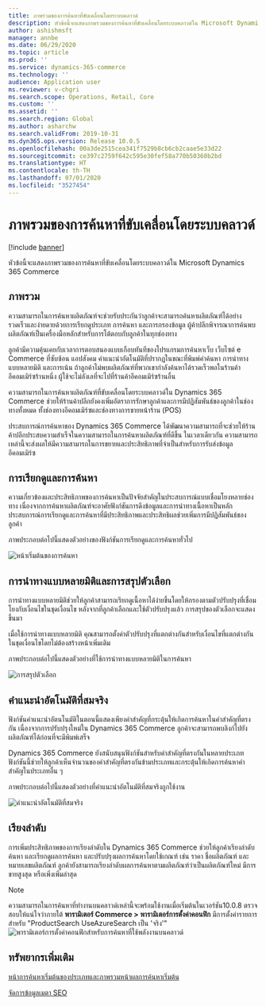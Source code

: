 ```yaml
---
title: ภาพรวมของการค้นหาที่ขับเคลื่อนโดยระบบคลาวด์
description: หัวข้อนี้จะแสดงภาพรวมของการค้นหาที่ขับเคลื่อนโดยระบบคลาวด์ใน Microsoft Dynamics 365 Commerce
author: ashishmsft
manager: annbe
ms.date: 06/29/2020
ms.topic: article
ms.prod: ''
ms.service: dynamics-365-commerce
ms.technology: ''
audience: Application user
ms.reviewer: v-chgri
ms.search.scope: Operations, Retail, Core
ms.custom: ''
ms.assetid: ''
ms.search.region: Global
ms.author: asharchw
ms.search.validFrom: 2019-10-31
ms.dyn365.ops.version: Release 10.0.5
ms.openlocfilehash: 00a3de2515cea341f7529b8cb6cb2caae5e33d22
ms.sourcegitcommit: ce397c2759f642c595e30fef58a770b50360b2bd
ms.translationtype: HT
ms.contentlocale: th-TH
ms.lasthandoff: 07/01/2020
ms.locfileid: "3527454"
---
```

# <a name="cloud-powered-search-overview"></a>ภาพรวมของการค้นหาที่ขับเคลื่อนโดยระบบคลาวด์


[!include [banner](includes/banner.md)]

หัวข้อนี้จะแสดงภาพรวมของการค้นหาที่ขับเคลื่อนโดยระบบคลาวด์ใน Microsoft Dynamics 365 Commerce

## <a name="overview"></a>ภาพรวม

ความสามารถในการค้นหาผลิตภัณฑ์จะช่วยรับประกันว่าลูกค้าจะสามารถค้นหาผลิตภัณฑ์ได้อย่างรวดเร็วและง่ายดายด้วยการเรียกดูประเภท การค้นหา และการกรองข้อมูล ผู้ค้าปลีกพิจารณาการค้นพบผลิตภัณฑ์เป็นเครื่องมือหลักสำหรับการโต้ตอบกับลูกค้าในทุกช่องทาง

ลูกค้ามีความคุ้นเคยกับเวลาการตอบสนองแบบเกือบทันทีของโปรแกรมการค้นหาเว็บ เว็บไซต์ e Commerce ที่ซับซ้อน แอปสังคม คำแนะนำอัตโนมัติที่ปรากฏในขณะที่พิมพ์คำค้นหา การนำทางแบบหลายมิติ และการเน้น ถ้าลูกค้าไม่พบผลิตภัณฑ์ที่พวกเขากำลังค้นหาได้รวดเร็วพอในร้านค้าอีคอมเมิร์ซร้านหนึ่ง ผู้ใช้จะไม่ลังเลที่จะไปที่ร้านค้าอีคอมเมิร์ซร้านอื่น

ความสามารถในการค้นหาผลิตภัณฑ์ที่ขับเคลื่อนโดยระบบคลาวด์ใน Dynamics 365 Commerce ช่วยให้ร้านค้าปลีกยังคงเพิ่มอัตราการรักษาลูกค้าและการมีปฏิสัมพันธ์ของลูกค้าในช่องทางทั้งหมด ทั้งช่องทางอีคอมเมิร์ซและช่องทางการขายหน้าร้าน (POS)

ประสบการณ์การค้นหาของ Dynamics 365 Commerce ได้พัฒนาความสามารถที่จะช่วยให้ร้านค้าปลีกประสบความสำเร็จในความสามารถในการค้นหาผลิตภัณฑ์ที่ดีขึ้น ในเวลาเดียวกัน ความสามารถเหล่านี้จะส่งผลให้มีความสามารถในการขยายและประสิทธิภาพที่จำเป็นสำหรับการรับส่งข้อมูลอีคอมเมิร์ซ

## <a name="browse-and-search"></a>การเรียกดูและการค้นหา

ความเกี่ยวข้องและประสิทธิภาพของการค้นหาเป็นปัจจัยสำคัญในประสบการณ์แบบเชื่อมโยงหลายช่องทาง เนื่องจากการค้นหาผลิตภัณฑ์จะอาศัยฟังก์ชันการดึงข้อมูลและการนำทางเนื้อหาเป็นหลัก ประสบการณ์การเรียกดูและการค้นหาที่มีประสิทธิภาพและประสิทธิผลช่วยเพิ่มการมีปฏิสัมพันธ์ของลูกค้า

ภาพประกอบต่อไปนี้แสดงตัวอย่างของฟังก์ชันการเรียกดูและการค้นหาทั่วไป

![หน้าเริ่มต้นของการค้นหา](./media/SearchLanding.png)

## <a name="faceted-navigation-and-choice-summary"></a>การนำทางแบบหลายมิติและการสรุปตัวเลือก 

การนำทางแบบหลายมิติช่วยให้ลูกค้าสามารถเรียกดูเนื้อหาได้ง่ายขึ้นโดยให้กรองตามตัวปรับปรุงที่เชื่อมโยงกับเงื่อนไขในชุดเงื่อนไข หลังจากที่ลูกค้าเลือกและใช้ตัวปรับปรุงแล้ว การสรุปของตัวเลือกจะแสดงขึ้นมา 

เมื่อใช้การนำทางแบบหลายมิติ คุณสามารถตั้งค่าตัวปรับปรุงที่แตกต่างกันสำหรับเงื่อนไขที่แตกต่างกันในชุดเงื่อนไขโดยไม่ต้องสร้างหน้าเพิ่มเติม 

ภาพประกอบต่อไปนี้แสดงตัวอย่างที่ใช้การนำทางแบบหลายมิติในการค้นหา

![การสรุปตัวเลือก](./media/ChoiceSummary.png)

## <a name="immersive-autosuggest"></a>คำแนะนำอัตโนมัติที่สมจริง

ฟังก์ชันคำแนะนำอัตนโนมัติในตอนนี้แสดงเพียงคำสำคัญที่กระตุ้นให้เกิดการค้นหาในคำสำคัญที่ตรงกัน เนื่องจากการปรับปรุงใหม่ใน Dynamics 365 Commerce ลูกค้าจะสามารถพบลิงก์ไปยังผลิตภัณฑ์ได้ก่อนที่จะมีพิมพ์เสร็จ

Dynamics 365 Commerce ยังสนับสนุนฟังก์ชันสำหรับคำสำคัญที่ตรงกันในหลายประเภท ฟังก์ชันนี้ช่วยให้ลูกค้าเห็นจำนวนของคำสำคัญที่ตรงกันข้ามประเภทและกระตุ้นให้เกิดการค้นหาคำสำคัญในประเภทอื่น ๆ

ภาพประกอบต่อไปนี้แสดงตัวอย่างที่คำแนะนำอัตโนมัติที่สมจริงถูกใช้งาน

![คำแนะนำอัตโนมัติที่สมจริง](./media/ImmersiveAutoSuggestUX.png)

## <a name="sort"></a>เรียงลำดับ

การเพิ่มประสิทธิภาพของการเรียงลำดับใน Dynamics 365 Commerce ช่วยให้ลูกค้าเรียงลำดับ ค้นหา และเรียกดูผลการค้นหา และปรับปรุงผลการค้นหาโดยใช้เกณฑ์ เช่น ราคา ชื่อผลิตภัณฑ์ และหมายเลขผลิตภัณฑ์ ลูกค้ายังสามารถเรียงลำดับผลการค้นหาตามผลิตภัณฑ์ว่าเป็นผลิตภัณฑ์ใหม่ มีการขายสูงสุด หรือเพิ่งเพิ่มล่าสุด

>[!NOTE]
>ความสามารถในการค้นหาที่ทำงานบนคลาวด์เหล่านี้จะพร้อมใช้งานเมื่อเริ่มต้นในเวอร์ชัน10.0.8 ตรวจสอบให้แน่ใจว่าภายใต้ **พารามิเตอร์ Commerce > พารามิเตอร์การตั้งค่าคอนฟิก** มีการตั้งค่ารายการสำหรับ "ProductSearch UseAzureSearch เป็น 'จริง'" 
![พารามิเตอร์การตั้งค่าคอนฟิกสำหรับการค้นหาที่ใช้พลังงานบนคลาวด์](./media/CloudPoweredSearchConfigurationParameters.png)

## <a name="additional-resources"></a>ทรัพยากรเพิ่มเติม

[หน้าการค้นหาเริ่มต้นของประเภทและภาพรวมหน้าผลการค้นหาเริ่มต้น](category-search-page-overview.md)

[จัดการข้อมูลเมตา SEO](manage-seo-metadata.md)
